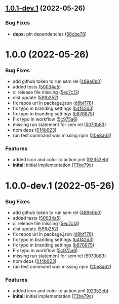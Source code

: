 ## [1.0.1-dev.1](https://github.com/steven-r/remove-old-versions-action/compare/v1.0.0...v1.0.1-dev.1) (2022-05-26)


### Bug Fixes

* **deps:** pin dependencies ([66cbe78](https://github.com/steven-r/remove-old-versions-action/commit/66cbe7893f6ab92de8554fcc274a16b8808c8d8e))

# 1.0.0 (2022-05-26)


### Bug Fixes

* add github token to run sem rel ([489e0b0](https://github.com/steven-r/remove-old-versions-action/commit/489e0b04160acf3a28a42735c2fbdcfa7c97be63))
* added tests ([50034a5](https://github.com/steven-r/remove-old-versions-action/commit/50034a59c119b6a19cfe3bfe64cd4827354729e1))
* ci release file missing ([5ec7c13](https://github.com/steven-r/remove-old-versions-action/commit/5ec7c13e3ea0f406f7335f40fc8f67b2df889ef4))
* dist update ([59fb252](https://github.com/steven-r/remove-old-versions-action/commit/59fb2527473d713cf661f79487e7ee89f9da3f77))
* fix repos url in package.json ([d8bf178](https://github.com/steven-r/remove-old-versions-action/commit/d8bf178d77fc34193b41ea9a1d30f4f3bf9337af))
* fix typo in branding settings ([b4f42d3](https://github.com/steven-r/remove-old-versions-action/commit/b4f42d3b4d9e67a92ef08420458afbe5c7064f88))
* fix typo in branding settings ([b876875](https://github.com/steven-r/remove-old-versions-action/commit/b876875480615ee74d9f387a2d9ae62c1721d20c))
* Fix typo in workflow ([5c975a6](https://github.com/steven-r/remove-old-versions-action/commit/5c975a6e48b2cfe220193d8b9278110793c3332e))
* missing run statement for sem rel ([5070b83](https://github.com/steven-r/remove-old-versions-action/commit/5070b832140162ff85e548ba503cf3dacd78ccb2))
* npm deps ([014b923](https://github.com/steven-r/remove-old-versions-action/commit/014b923aea82f8af5bccea6f05bc724e3aaeb19d))
* run test command was missing npm ([20e8a62](https://github.com/steven-r/remove-old-versions-action/commit/20e8a62f2573cfe788e8c35c0e7003b57b918da6))


### Features

* added icon and color to action.yml ([92352eb](https://github.com/steven-r/remove-old-versions-action/commit/92352eb9aa4a4be238af5f28a784eda7e9b65ef2))
* **inital:** initial implementation ([73be79c](https://github.com/steven-r/remove-old-versions-action/commit/73be79c0b33e7551c9f9e39561ecc23e672baf79))

# 1.0.0-dev.1 (2022-05-26)


### Bug Fixes

* add github token to run sem rel ([489e0b0](https://github.com/steven-r/remove-old-versions-action/commit/489e0b04160acf3a28a42735c2fbdcfa7c97be63))
* added tests ([50034a5](https://github.com/steven-r/remove-old-versions-action/commit/50034a59c119b6a19cfe3bfe64cd4827354729e1))
* ci release file missing ([5ec7c13](https://github.com/steven-r/remove-old-versions-action/commit/5ec7c13e3ea0f406f7335f40fc8f67b2df889ef4))
* dist update ([59fb252](https://github.com/steven-r/remove-old-versions-action/commit/59fb2527473d713cf661f79487e7ee89f9da3f77))
* fix repos url in package.json ([d8bf178](https://github.com/steven-r/remove-old-versions-action/commit/d8bf178d77fc34193b41ea9a1d30f4f3bf9337af))
* fix typo in branding settings ([b4f42d3](https://github.com/steven-r/remove-old-versions-action/commit/b4f42d3b4d9e67a92ef08420458afbe5c7064f88))
* fix typo in branding settings ([b876875](https://github.com/steven-r/remove-old-versions-action/commit/b876875480615ee74d9f387a2d9ae62c1721d20c))
* Fix typo in workflow ([5c975a6](https://github.com/steven-r/remove-old-versions-action/commit/5c975a6e48b2cfe220193d8b9278110793c3332e))
* missing run statement for sem rel ([5070b83](https://github.com/steven-r/remove-old-versions-action/commit/5070b832140162ff85e548ba503cf3dacd78ccb2))
* npm deps ([014b923](https://github.com/steven-r/remove-old-versions-action/commit/014b923aea82f8af5bccea6f05bc724e3aaeb19d))
* run test command was missing npm ([20e8a62](https://github.com/steven-r/remove-old-versions-action/commit/20e8a62f2573cfe788e8c35c0e7003b57b918da6))


### Features

* added icon and color to action.yml ([92352eb](https://github.com/steven-r/remove-old-versions-action/commit/92352eb9aa4a4be238af5f28a784eda7e9b65ef2))
* **inital:** initial implementation ([73be79c](https://github.com/steven-r/remove-old-versions-action/commit/73be79c0b33e7551c9f9e39561ecc23e672baf79))
